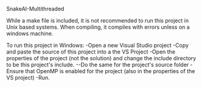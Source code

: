 SnakeAI-Multithreaded

While a make file is included, it is not recommended to run this project
in Unix based systems. When compiling, it compiles with errors unless on
a windows machine.

To run this project in Windows:
-Open a new Visual Studio project
-Copy and paste the source of this project into a the VS Project
-Open the properties of the project (not the solution) and change the include directory to be this project's include.
--Do the same for the project's source folder
-Ensure that OpenMP is enabled for the project (also in the properties of the VS project)
-Run.